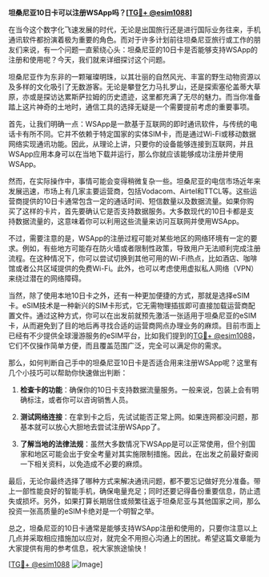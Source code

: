 **坦桑尼亚10日卡可以注册WSApp吗？[[TG💪+ @esim1088](https://t.me/s/esim1088)]**

在当今这个数字化飞速发展的时代，无论是出国旅行还是进行国际业务往来，手机通讯软件都扮演着极为重要的角色。而对于许多计划前往坦桑尼亚旅行或工作的朋友们来说，有一个问题一直萦绕心头：坦桑尼亚的10日卡是否能够支持WSApp的注册和使用呢？今天，我们就来详细探讨这个问题。

坦桑尼亚作为东非的一颗璀璨明珠，以其壮丽的自然风光、丰富的野生动物资源以及多样的文化吸引了无数游客。无论是攀登乞力马扎罗山，还是探索塞伦盖蒂大草原，亦或是探访达累斯萨拉姆的历史遗迹，这里都充满了无尽的魅力。而当你准备踏上这片神奇的土地时，通信工具的选择无疑是一个需要提前考虑的重要事项。

首先，让我们明确一点：WSApp是一款基于互联网的即时通讯软件，与传统的电话卡有所不同。它并不依赖于特定国家的实体SIM卡，而是通过Wi-Fi或移动数据网络实现通讯功能。因此，从理论上讲，只要你的设备能够连接到互联网，并且WSApp应用本身可以在当地下载并运行，那么你就应该能够成功注册并使用WSApp。

然而，在实际操作中，事情可能会变得稍微复杂一些。坦桑尼亚的电信市场近年来发展迅速，市场上有几家主要运营商，包括Vodacom、Airtel和TTCL等。这些运营商提供的10日卡通常包含一定的通话时间、短信数量以及数据流量。如果你购买了这样的卡片，首先要确认它是否支持数据服务。大多数现代的10日卡都是支持数据流量的，这意味着你可以利用这些流量来访问互联网并使用WSApp。

不过，需要注意的是，WSApp的注册过程可能对某些地区的网络环境有一定的要求。例如，有些地方可能存在防火墙或者限制性政策，导致用户无法顺利完成注册流程。在这种情况下，你可以尝试切换到其他可用的Wi-Fi热点，比如酒店、咖啡馆或者公共区域提供的免费Wi-Fi。此外，也可以考虑使用虚拟私人网络（VPN）来绕过潜在的网络障碍。

当然，除了使用本地10日卡之外，还有一种更加便捷的方式，那就是选择eSIM卡。eSIM技术是一种新兴的SIM卡形式，它无需物理插拔即可直接加载运营商配置文件。通过这种方式，你可以在出发前就预先激活一张适用于坦桑尼亚的eSIM卡，从而避免到了目的地后再寻找合适的运营商网点办理业务的麻烦。目前市面上已经有不少提供全球漫游服务的eSIM平台，比如我们提到的[TG💪+ @esim1088](https://t.me/s/esim1088)，它们不仅操作简单方便，而且覆盖范围广泛，完全可以满足你的需求。

那么，如何判断自己手中的坦桑尼亚10日卡是否适合用来注册WSApp呢？这里有几个小技巧可以帮助你快速做出判断：

1. **检查卡的功能**：确保你的10日卡支持数据流量服务。一般来说，包装上会有明确标注，或者你可以咨询销售人员。
   
2. **测试网络连接**：在拿到卡之后，先试试能否正常上网。如果连网都没问题，那基本就可以放心大胆地去尝试注册WSApp了。

3. **了解当地的法律法规**：虽然大多数情况下WSApp是可以正常使用，但个别国家和地区可能会出于安全考量对其实施限制措施。因此，在出发之前最好查阅一下相关资料，以免造成不必要的麻烦。

最后，无论你最终选择了哪种方式来解决通讯问题，都不要忘记做好充分准备。带上一部性能良好的智能手机，确保电量充足；同时还要记得备份重要信息，防止遗失或损坏。另外，如果打算长期居住或频繁往返于坦桑尼亚与其他国家之间，那么投资一张高质量的eSIM卡绝对是一个明智之举。

总之，坦桑尼亚的10日卡通常是能够支持WSApp注册和使用的，只要你注意以上几点并采取相应措施加以应对，就完全不用担心沟通上的困扰。希望这篇文章能为大家提供有用的参考信息，祝大家旅途愉快！

[[TG💪+ @esim1088](https://t.me/s/esim1088) ![Image](https://i.postimg.cc/4NQfJmqS/Snipaste-2025-05-13-00-14-12.png)]